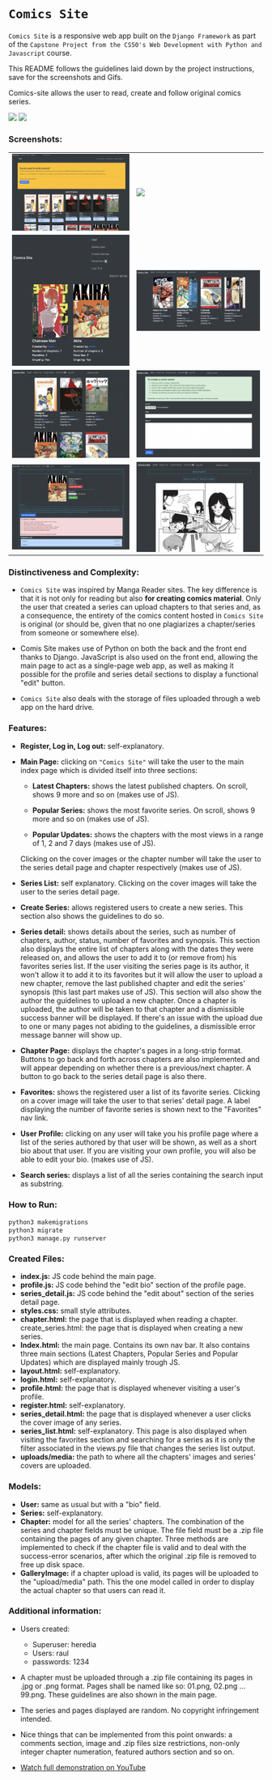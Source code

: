 # `Comics Site`

``Comics Site`` is a responsive web app built on the `Django Framework` as part of the `Capstone Project from the CS50's Web Development with Python and Javascript` course.

This README follows the guidelines laid down by the project instructions, save for the screenshots and Gifs.

Comics-site allows the user to read, create and follow original comics series.

![](./screenshots/01.gif)
![](./screenshots/02.gif)

### **Screenshots:** 

<table>
  <tr>
    <td><img src="./screenshots/00.png"></td>
    <td><img src="./screenshots/06.png"></td>
  </tr>
  <tr>
    <td><img src="./screenshots/07.png"></td>
    <td><img src="./screenshots/02.png"></td>
  </tr>
  <tr>
    <td><img src="./screenshots/01.png"></td>
    <td><img src="./screenshots/03.png"></td>
  </tr>
  <tr>
    <td><img src="./screenshots/04.png"></td>
    <td><img src="./screenshots/05.png"></td>
  </tr>
 </table>

### **Distinctiveness and Complexity:** 

- `Comics Site` was inspired by Manga Reader sites. The key difference is that it is not only for reading but also **for creating comics material**. Only the user that created a series can upload chapters to that series and, as a consequence, the entirety of the comics content hosted in `Comics Site` is original (or should be, given that no one plagiarizes a chapter/series from someone or somewhere else).

- Comis Site makes use of Python on both the back and the front end thanks to Django. JavaScript is also used on the front end, allowing the main page to act as a single-page web app, as well as making it possible for the profile and series detail sections to display a functional "edit" button.

- `Comics Site` also deals with the storage of files uploaded through a web app on the hard drive.

### **Features:**

- **Register, Log in, Log out:** self-explanatory.

- **Main Page:** clicking on `"Comics Site"` will take the user to the main index page which is divided itself into three sections: 

    - **Latest Chapters:** shows the latest published chapters. On scroll, shows 9 more and so on (makes use of JS).

    - **Popular Series:** shows the most favorite series. On scroll, shows 9 more and so on (makes use of JS).

    - **Popular Updates:** shows the chapters with the most views in a range of 1, 2 and 7 days (makes use of JS).

    Clicking on the cover images or the chapter number will take the user to the series detail page and chapter respectively (makes use of JS).

- **Series List:** self explanatory. Clicking on the cover images will take the user to the series detail page.

- **Create Series:** allows registered users to create a new series. This section also shows the guidelines to do so.

- **Series detail:** shows details about the series, such as number of chapters, author, status, number of favorites and synopsis. This section also displays the entire list of chapters along with the dates they were released on, and allows the user to add it to (or remove from) his favorites series list. If the user visiting the series page is its author, it won't allow it to add it to its favorites but it will allow the user to upload a new chapter, remove the last published chapter and edit the series' synopsis (this last part makes use of JS). This section will also show the author the guidelines to upload a new chapter. Once a chapter is uploaded, the author will be taken to that chapter and a dismissible success banner will be displayed. If there's an issue with the upload due to one or many pages not abiding to the guidelines, a dismissible error message banner will show up.

- **Chapter Page:** displays the chapter's pages in a long-strip format. Buttons to go back and forth across chapters are also implemented and will appear depending on whether there is a previous/next chapter. A button to go back to the series detail page is also there.

- **Favorites:** shows the registered user a list of its favorite series. Clicking on a cover image will take the user to that series' detail page. A label displaying the number of favorite series is shown next to the "Favorites" nav link.

- **User Profile:** clicking on any user will take you his profile page where a list of the series authored by that user will be shown, as well as a short bio about that user. If you are visiting your own profile, you will also be able to edit your bio. (makes use of JS).

- **Search series:** displays a list of all the series containing the search input as substring.

### How to Run: 

```
python3 makemigrations
python3 migrate
python3 manage.py runserver
```

### Created Files:

- **index.js:** JS code behind the main page.
- **profile.js:** JS code behind the "edit bio" section of the profile page.
- **series_detail.js:** JS code behind the "edit about" section of the series detail page.
- **styles.css:** small style attributes.
- **chapter.html:** the page that is displayed when reading a chapter.
create_series.html: the page that is displayed when creating a new series. 
- **Index.html:** the main page. Contains its own nav bar. It also contains three main sections (Latest Chapters, Popular Series and Popular Updates) which are displayed mainly trough JS.
- **layout.html:** self-explanatory.
- **login.html:** self-explanatory.
- **profile.html:** the page that is displayed whenever visiting a user's profile.
- **register.html:** self-explanatory.
- **series_detail.html:** the page that is displayed whenever a user clicks the cover image of any series.
- **series_list.html:** self-explanatory. This page is also displayed when visiting the favorites section and searching for a series as it is only the filter associated in the views.py file that changes the series list output.
- **uploads/media:** the path to where all the chapters' images and series' covers are uploaded.

### Models: 

- **User:** same as usual but with a "bio" field.
- **Series:** self-explanatory.
- **Chapter:** model for all the series' chapters. The combination of the series and chapter fields must be unique. The file field must be a .zip file containing the pages of any given chapter. Three methods are implemented to check if the chapter file is valid and to deal with the success-error scenarios, after which the original .zip file is removed to free up disk space.
- **GalleryImage:** if a chapter upload is valid, its pages will 
be uploaded to the "upload/media" path. This the one model called in order to display the actual chapter so that users can read it.

### Additional information:

- Users created:
    - Superuser: heredia
    - Users: raul
    - passwords: 1234

- A chapter must be uploaded through a .zip file containing its pages in .jpg or .png format. Pages shall be named like so: 01.png, 02.png ... 99.png. These guidelines are also shown in the main page.

- The series and pages displayed are random. No copyright infringement intended.

- Nice things that can be implemented from this point onwards: a comments section, image and .zip files size restrictions, non-only integer chapter numeration, featured authors section and so on.

- [Watch full demonstration on YouTube](https://www.youtube.com/watch?v=By3QP9AFunA)